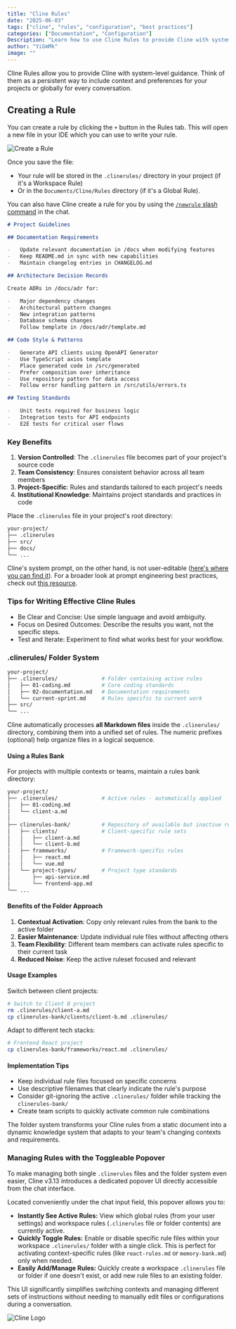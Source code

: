 ```yaml
---
title: "Cline Rules"
date: "2025-06-03"
tags: ["cline", "rules", "configuration", "best practices"]
categories: ["Documentation", "Configuration"]
Description: "Learn how to use Cline Rules to provide Cline with system-level guidance, ensuring consistent behavior, project-specific standards, and maintain institutional knowledge in your projects."
author: "YiGmMk"
image: ""
---
```

Cline Rules allow you to provide Cline with system-level guidance. Think of them as a persistent way to include context and preferences for your projects or globally for every conversation.

## Creating a Rule

You can create a rule by clicking the `+` button in the Rules tab. This will open a new file in your IDE which you can use to write your rule.

<Frame>
  <img src="https://storage.googleapis.com/cline_public_images/docs/assets/cline-rules.png" alt="Create a Rule" />
</Frame>

Once you save the file:

* Your rule will be stored in the `.clinerules/` directory in your project (if it's a Workspace Rule)
* Or in the `Documents/Cline/Rules` directory (if it's a Global Rule).

You can also have Cline create a rule for you by using the [`/newrule` slash command](/features/slash-commands/new-rule) in the chat.

```markdown Example Cline Rule Structure [expandable]
# Project Guidelines

## Documentation Requirements

-   Update relevant documentation in /docs when modifying features
-   Keep README.md in sync with new capabilities
-   Maintain changelog entries in CHANGELOG.md

## Architecture Decision Records

Create ADRs in /docs/adr for:

-   Major dependency changes
-   Architectural pattern changes
-   New integration patterns
-   Database schema changes
    Follow template in /docs/adr/template.md

## Code Style & Patterns

-   Generate API clients using OpenAPI Generator
-   Use TypeScript axios template
-   Place generated code in /src/generated
-   Prefer composition over inheritance
-   Use repository pattern for data access
-   Follow error handling pattern in /src/utils/errors.ts

## Testing Standards

-   Unit tests required for business logic
-   Integration tests for API endpoints
-   E2E tests for critical user flows
```

### Key Benefits

1. **Version Controlled**: The `.clinerules` file becomes part of your project's source code
2. **Team Consistency**: Ensures consistent behavior across all team members
3. **Project-Specific**: Rules and standards tailored to each project's needs
4. **Institutional Knowledge**: Maintains project standards and practices in code

Place the `.clinerules` file in your project's root directory:

```bash
your-project/
├── .clinerules
├── src/
├── docs/
└── ...
```

Cline's system prompt, on the other hand, is not user-editable ([here's where you can find it](https://github.com/cline/cline/blob/main/src/core/prompts/system.ts)). For a broader look at prompt engineering best practices, check out [this resource](https://docs.anthropic.com/en/docs/build-with-claude/prompt-engineering/overview).

### Tips for Writing Effective Cline Rules

* Be Clear and Concise: Use simple language and avoid ambiguity.
* Focus on Desired Outcomes: Describe the results you want, not the specific steps.
* Test and Iterate: Experiment to find what works best for your workflow.

### .clinerules/ Folder System

```bash
your-project/
├── .clinerules/              # Folder containing active rules
│   ├── 01-coding.md          # Core coding standards
│   ├── 02-documentation.md   # Documentation requirements
│   └── current-sprint.md     # Rules specific to current work
├── src/
└── ...
```

Cline automatically processes **all Markdown files** inside the `.clinerules/` directory, combining them into a unified set of rules. The numeric prefixes (optional) help organize files in a logical sequence.

#### Using a Rules Bank

For projects with multiple contexts or teams, maintain a rules bank directory:

```bash
your-project/
├── .clinerules/              # Active rules - automatically applied
│   ├── 01-coding.md
│   └── client-a.md
│
├── clinerules-bank/          # Repository of available but inactive rules
│   ├── clients/              # Client-specific rule sets
│   │   ├── client-a.md
│   │   └── client-b.md
│   ├── frameworks/           # Framework-specific rules
│   │   ├── react.md
│   │   └── vue.md
│   └── project-types/        # Project type standards
│       ├── api-service.md
│       └── frontend-app.md
└── ...
```

#### Benefits of the Folder Approach

1. **Contextual Activation**: Copy only relevant rules from the bank to the active folder
2. **Easier Maintenance**: Update individual rule files without affecting others
3. **Team Flexibility**: Different team members can activate rules specific to their current task
4. **Reduced Noise**: Keep the active ruleset focused and relevant

#### Usage Examples

Switch between client projects:

```bash
# Switch to Client B project
rm .clinerules/client-a.md
cp clinerules-bank/clients/client-b.md .clinerules/
```

Adapt to different tech stacks:

```bash
# Frontend React project
cp clinerules-bank/frameworks/react.md .clinerules/
```

#### Implementation Tips

* Keep individual rule files focused on specific concerns
* Use descriptive filenames that clearly indicate the rule's purpose
* Consider git-ignoring the active `.clinerules/` folder while tracking the `clinerules-bank/`
* Create team scripts to quickly activate common rule combinations

The folder system transforms your Cline rules from a static document into a dynamic knowledge system that adapts to your team's changing contexts and requirements.

### Managing Rules with the Toggleable Popover

To make managing both single `.clinerules` files and the folder system even easier, Cline v3.13 introduces a dedicated popover UI directly accessible from the chat interface.

Located conveniently under the chat input field, this popover allows you to:

* **Instantly See Active Rules:** View which global rules (from your user settings) and workspace rules (`.clinerules` file or folder contents) are currently active.
* **Quickly Toggle Rules:** Enable or disable specific rule files within your workspace `.clinerules/` folder with a single click. This is perfect for activating context-specific rules (like `react-rules.md` or `memory-bank.md`) only when needed.
* **Easily Add/Manage Rules:** Quickly create a workspace `.clinerules` file or folder if one doesn't exist, or add new rule files to an existing folder.

This UI significantly simplifies switching contexts and managing different sets of instructions without needing to manually edit files or configurations during a conversation.

<Frame>
  <img src="https://storage.googleapis.com/cline_public_images/docs/assets/image%20(1).png" alt="Cline Logo" />
</Frame>
